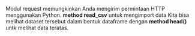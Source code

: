 Modul request memungkinkan Anda mengirim permintaan HTTP menggunakan Python.
**method read_csv** untuk mengimport data
Kita bisa melihat dataset tersebut dalam bentuk dataframe dengan **method head()** untk melihat data teratas.